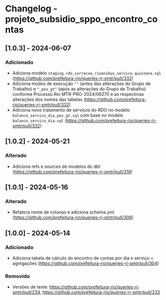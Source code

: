 # Changelog - projeto_subsidio_sppo_encontro_contas

## [1.0.3] - 2024-06-07

### Adicionado

- Adiciona modelo `staging.rdo_correcao_rioonibus_servico_quinzena.sql` (https://github.com/prefeitura-rio/queries-rj-smtr/pull/332)
- Adiciona modos de execução `""` (antes das alterações do Grupo de Trabalho) e `"_pos_gt"` (após as alterações do Grupo de Trabalho) conforme Processo.Rio MTR-PRO-2024/06270 e as respectivas alterações dos nomes das tabelas (https://github.com/prefeitura-rio/queries-rj-smtr/pull/332)
- Adiciona novo tratamento de serviços do RDO no modelo `balanco_servico_dia_pos_gt.sql` com base no modelo `balanco_servico_dia.sql` (https://github.com/prefeitura-rio/queries-rj-smtr/pull/332)

## [1.0.2] - 2024-05-21

### Alterado

- Adiciona refs e sources de modelos do dbt (https://github.com/prefeitura-rio/queries-rj-smtr/pull/319)

## [1.0.1] - 2024-05-16

### Alterado

- Refatora nome de colunas e adiciona schema.yml (https://github.com/prefeitura-rio/queries-rj-smtr/pull/306)

## [1.0.0] - 2024-05-14

### Adicionado

- Adiciona tabela de cálculo do encontro de contas por dia e serviço + agregações (https://github.com/prefeitura-rio/queries-rj-smtr/pull/304)

### Removido
- Versões de teste: https://github.com/prefeitura-rio/queries-rj-smtr/pull/234, https://github.com/prefeitura-rio/queries-rj-smtr/pull/233
